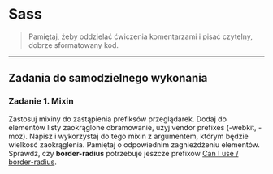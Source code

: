 # Sass

> Pamiętaj, żeby oddzielać ćwiczenia komentarzami i pisać czytelny, dobrze sformatowany kod.

-------------------------------------------------------------------------------
## Zadania do samodzielnego wykonania

### Zadanie 1. Mixin
Zastosuj mixiny do zastąpienia prefiksów przeglądarek.
Dodaj do elementów listy zaokrąglone obramowanie, użyj vendor prefixes (-webkit, -moz). Napisz i wykorzystaj do tego mixin z argumentem, którym będzie wielkość zaokrąglenia. Pamiętaj o odpowiednim zagnieżdżeniu elementów.
Sprawdź, czy **border-radius** potrzebuje jeszcze prefixów [Can I use / border-radius](http://caniuse.com/#search=border-radius).
